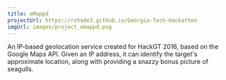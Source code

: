 ```yaml
---
title: eMappd
projectUrl: https://rzhade3.github.io/Georgia-Tech-Hackathon
imgUrl: images/project_emappd.png
---
```

An IP-based geolocation service created for HackGT 2016, based on the Google Maps API. Given an IP address, it can identify the target's approximate location, along with providing a snazzy bonus picture of seagulls.